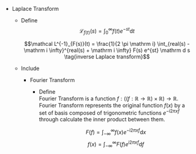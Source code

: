 * Laplace Transform
  - Define
    $$\mathcal L_{f(t)}(s) = \int_0^{\infty} f(t) e^{-st} \mathrm d t$$

    $$\mathcal L^{-1}_{F(s)}(t) = \frac{1}{2 \pi \mathrm i} \int_{real(s) - \mathrm i \infty}^{real(s) + \mathrm i \infty} F(s) e^{st} \mathrm d s  \tag{inverse Laplace transform}$$

  - Include
    * Fourier Transform
      - Define  
        Fourier Transform is a function $f: ((f:\mathbb R \to \mathbb R) \times \mathbb R) \to \mathbb R$. Fourier Transform represents the original function $f(x)$ by a set of basis composed of trigonometric functions $e^{-\mathrm i 2 \pi x f}$ through calculate the inner product between them.

        $$F(f) = \int_{-\infty}^{\infty} f(x) e^{-\mathrm i 2 \pi x f} \mathrm d x$$
        $$f(x) = \int_{-\infty}^{\infty} F(f) e^{\mathrm i 2 \pi x f} \mathrm d f \tag{inverse Fourier transform}$$